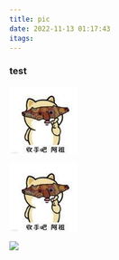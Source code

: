 ```yaml
---
title: pic
date: 2022-11-13 01:17:43
itags:
---
```



### test

![](/images/1.jpg)

![](https://raw.githubusercontent.com/coderchenlin/Blog-img/main/1.jpg)

![](1.jpg)
